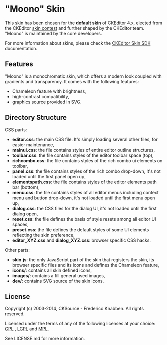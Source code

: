 "Moono" Skin
====================

This skin has been chosen for the **default skin** of CKEditor 4.x, elected from the CKEditor
[skin contest](http://ckeditor.com/blog/new_ckeditor_4_skin) and further shaped by the CKEditor team. "Moono" is
maintained by the core developers.

For more information about skins, please check the [CKEditor Skin SDK](http://docs.cksource.com/CKEditor_4.x/Skin_SDK)
documentation.

Features
-------------------
"Moono" is a monochromatic skin, which offers a modern look coupled with gradients and transparency. It comes with the
following features:

- Chameleon feature with brightness,
- high-contrast compatibility,
- graphics source provided in SVG.

Directory Structure
-------------------

CSS parts:

- **editor.css**: the main CSS file. It's simply loading several other files, for easier maintenance,
- **mainui.css**: the file contains styles of entire editor outline structures,
- **toolbar.css**: the file contains styles of the editor toolbar space (top),
- **richcombo.css**: the file contains styles of the rich combo ui elements on toolbar,
- **panel.css**: the file contains styles of the rich combo drop-down, it's not loaded until the first panel open up,
- **elementspath.css**: the file contains styles of the editor elements path bar (bottom),
- **menu.css**: the file contains styles of all editor menus including context menu and button drop-down, it's not
  loaded until the first menu open up,
- **dialog.css**: the CSS files for the dialog UI, it's not loaded until the first dialog open,
- **reset.css**: the file defines the basis of style resets among all editor UI spaces,
- **preset.css**: the file defines the default styles of some UI elements reflecting the skin preference,
- **editor_XYZ.css** and **dialog_XYZ.css**: browser specific CSS hacks.

Other parts:

- **skin.js**: the only JavaScript part of the skin that registers the skin, its browser specific files and its icons
  and defines the Chameleon feature,
- **icons/**: contains all skin defined icons,
- **images/**: contains a fill general used images,
- **dev/**: contains SVG source of the skin icons.

License
-------

Copyright (c) 2003-2014, CKSource - Frederico Knabben. All rights reserved.

Licensed under the terms of any of the following licenses at your choice: [GPL](http://www.gnu.org/licenses/gpl.html)
, [LGPL](http://www.gnu.org/licenses/lgpl.html) and [MPL](http://www.mozilla.org/MPL/MPL-1.1.html).

See LICENSE.md for more information.
